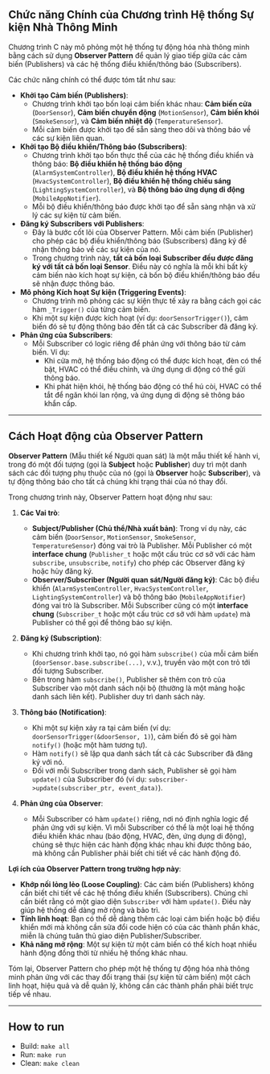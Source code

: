 ## Chức năng Chính của Chương trình Hệ thống Sự kiện Nhà Thông Minh

Chương trình C này mô phỏng một hệ thống tự động hóa nhà thông minh bằng cách sử dụng **Observer Pattern** để quản lý giao tiếp giữa các cảm biến (Publishers) và các hệ thống điều khiển/thông báo (Subscribers).

Các chức năng chính có thể được tóm tắt như sau:

* **Khởi tạo Cảm biến (Publishers)**:
    * Chương trình khởi tạo bốn loại cảm biến khác nhau: **Cảm biến cửa** (`DoorSensor`), **Cảm biến chuyển động** (`MotionSensor`), **Cảm biến khói** (`SmokeSensor`), và **Cảm biến nhiệt độ** (`TemperatureSensor`).
    * Mỗi cảm biến được khởi tạo để sẵn sàng theo dõi và thông báo về các sự kiện liên quan.
* **Khởi tạo Bộ điều khiển/Thông báo (Subscribers)**:
    * Chương trình khởi tạo bốn thực thể của các hệ thống điều khiển và thông báo: **Bộ điều khiển hệ thống báo động** (`AlarmSystemController`), **Bộ điều khiển hệ thống HVAC** (`HvacSystemController`), **Bộ điều khiển hệ thống chiếu sáng** (`LightingSystemController`), và **Bộ thông báo ứng dụng di động** (`MobileAppNotifier`).
    * Mỗi bộ điều khiển/thông báo được khởi tạo để sẵn sàng nhận và xử lý các sự kiện từ cảm biến.
* **Đăng ký Subscribers với Publishers**:
    * Đây là bước cốt lõi của Observer Pattern. Mỗi cảm biến (Publisher) cho phép các bộ điều khiển/thông báo (Subscribers) đăng ký để nhận thông báo về các sự kiện của nó.
    * Trong chương trình này, **tất cả bốn loại Subscriber đều được đăng ký với tất cả bốn loại Sensor**. Điều này có nghĩa là mỗi khi bất kỳ cảm biến nào kích hoạt sự kiện, cả bốn bộ điều khiển/thông báo đều sẽ nhận được thông báo.
* **Mô phỏng Kích hoạt Sự kiện (Triggering Events)**:
    * Chương trình mô phỏng các sự kiện thực tế xảy ra bằng cách gọi các hàm `_Trigger()` của từng cảm biến.
    * Khi một sự kiện được kích hoạt (ví dụ: `doorSensorTrigger()`), cảm biến đó sẽ tự động thông báo đến tất cả các Subscriber đã đăng ký.
* **Phản ứng của Subscribers**:
    * Mỗi Subscriber có logic riêng để phản ứng với thông báo từ cảm biến. Ví dụ:
        * Khi cửa mở, hệ thống báo động có thể được kích hoạt, đèn có thể bật, HVAC có thể điều chỉnh, và ứng dụng di động có thể gửi thông báo.
        * Khi phát hiện khói, hệ thống báo động có thể hú còi, HVAC có thể tắt để ngăn khói lan rộng, và ứng dụng di động sẽ thông báo khẩn cấp.

---

## Cách Hoạt động của Observer Pattern

**Observer Pattern** (Mẫu thiết kế Người quan sát) là một mẫu thiết kế hành vi, trong đó một đối tượng (gọi là **Subject** hoặc **Publisher**) duy trì một danh sách các đối tượng phụ thuộc của nó (gọi là **Observer** hoặc **Subscriber**), và tự động thông báo cho tất cả chúng khi trạng thái của nó thay đổi.

Trong chương trình này, Observer Pattern hoạt động như sau:

1.  **Các Vai trò**:
    * **Subject/Publisher (Chủ thể/Nhà xuất bản)**: Trong ví dụ này, các cảm biến (`DoorSensor`, `MotionSensor`, `SmokeSensor`, `TemperatureSensor`) đóng vai trò là Publisher. Mỗi Publisher có một **interface chung** (`Publisher_t` hoặc một cấu trúc cơ sở với các hàm `subscribe`, `unsubscribe`, `notify`) cho phép các Observer đăng ký hoặc hủy đăng ký.
    * **Observer/Subscriber (Người quan sát/Người đăng ký)**: Các bộ điều khiển (`AlarmSystemController`, `HvacSystemController`, `LightingSystemController`) và bộ thông báo (`MobileAppNotifier`) đóng vai trò là Subscriber. Mỗi Subscriber cũng có một **interface chung** (`Subscriber_t` hoặc một cấu trúc cơ sở với hàm `update`) mà Publisher có thể gọi để thông báo sự kiện.

2.  **Đăng ký (Subscription)**:
    * Khi chương trình khởi tạo, nó gọi hàm `subscribe()` của mỗi cảm biến (`doorSensor.base.subscribe(...)`, v.v.), truyền vào một con trỏ tới đối tượng Subscriber.
    * Bên trong hàm `subscribe()`, Publisher sẽ thêm con trỏ của Subscriber vào một danh sách nội bộ (thường là một mảng hoặc danh sách liên kết). Publisher duy trì danh sách này.

3.  **Thông báo (Notification)**:
    * Khi một sự kiện xảy ra tại cảm biến (ví dụ: `doorSensorTrigger(&doorSensor, 1)`), cảm biến đó sẽ gọi hàm `notify()` (hoặc một hàm tương tự).
    * Hàm `notify()` sẽ lặp qua danh sách tất cả các Subscriber đã đăng ký với nó.
    * Đối với mỗi Subscriber trong danh sách, Publisher sẽ gọi hàm `update()` của Subscriber đó (ví dụ: `subscriber->update(subscriber_ptr, event_data)`).

4.  **Phản ứng của Observer**:
    * Mỗi Subscriber có hàm `update()` riêng, nơi nó định nghĩa logic để phản ứng với sự kiện. Vì mỗi Subscriber có thể là một loại hệ thống điều khiển khác nhau (báo động, HVAC, đèn, ứng dụng di động), chúng sẽ thực hiện các hành động khác nhau khi được thông báo, mà không cần Publisher phải biết chi tiết về các hành động đó.

**Lợi ích của Observer Pattern trong trường hợp này**:

* **Khớp nối lỏng lẻo (Loose Coupling)**: Các cảm biến (Publishers) không cần biết chi tiết về các hệ thống điều khiển (Subscribers). Chúng chỉ cần biết rằng có một giao diện `Subscriber` với hàm `update()`. Điều này giúp hệ thống dễ dàng mở rộng và bảo trì.
* **Tính linh hoạt**: Bạn có thể dễ dàng thêm các loại cảm biến hoặc bộ điều khiển mới mà không cần sửa đổi code hiện có của các thành phần khác, miễn là chúng tuân thủ giao diện Publisher/Subscriber.
* **Khả năng mở rộng**: Một sự kiện từ một cảm biến có thể kích hoạt nhiều hành động đồng thời từ nhiều hệ thống khác nhau.

Tóm lại, Observer Pattern cho phép một hệ thống tự động hóa nhà thông minh phản ứng với các thay đổi trạng thái (sự kiện từ cảm biến) một cách linh hoạt, hiệu quả và dễ quản lý, không cần các thành phần phải biết trực tiếp về nhau.

---

## How to run
- Build: `make all`
- Run: `make run`
- Clean: `make clean`